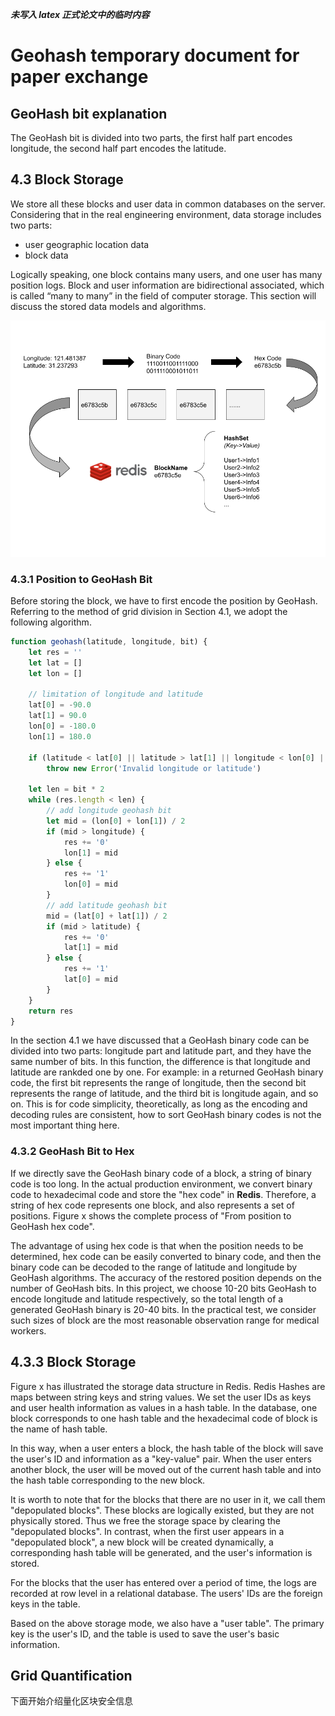 **_未写入 latex 正式论文中的临时内容_**

# Geohash temporary document for paper exchange

## GeoHash bit explanation

The GeoHash bit is divided into two parts, the first half part encodes longitude, the second half part encodes the
latitude.

## 4.3 Block Storage

We store all these blocks and user data in common databases on the server. Considering that in the real engineering
environment, data storage includes two parts:

-   user geographic location data
-   block data

Logically speaking, one block contains many users, and one user has many position logs. Block and user information are
bidirectional associated, which is called “many to many” in the field of computer storage. This section will discuss the
stored data models and algorithms.

![Block Storage](./block-storage.png)

### 4.3.1 Position to GeoHash Bit

Before storing the block, we have to first encode the position by GeoHash. Referring to the method of grid division in
Section 4.1, we adopt the following algorithm.

```js
function geohash(latitude, longitude, bit) {
    let res = ''
    let lat = []
    let lon = []

    // limitation of longitude and latitude
    lat[0] = -90.0
    lat[1] = 90.0
    lon[0] = -180.0
    lon[1] = 180.0

    if (latitude < lat[0] || latitude > lat[1] || longitude < lon[0] || longitude > lon[1])
        throw new Error('Invalid longitude or latitude')

    let len = bit * 2
    while (res.length < len) {
        // add longitude geohash bit
        let mid = (lon[0] + lon[1]) / 2
        if (mid > longitude) {
            res += '0'
            lon[1] = mid
        } else {
            res += '1'
            lon[0] = mid
        }
        // add latitude geohash bit
        mid = (lat[0] + lat[1]) / 2
        if (mid > latitude) {
            res += '0'
            lat[1] = mid
        } else {
            res += '1'
            lat[0] = mid
        }
    }
    return res
}
```

In the section 4.1 we have discussed that a GeoHash binary code can be divided into two parts: longitude part and
latitude part, and they have the same number of bits. In this function, the difference is that longitude and latitude
are rankded one by one. For example: in a returned GeoHash binary code, the first bit represents the range of longitude,
then the second bit represents the range of latitude, and the third bit is longitude again, and so on. This is for code
simplicity, theoretically, as long as the encoding and decoding rules are consistent, how to sort GeoHash binary codes
is not the most important thing here.

### 4.3.2 GeoHash Bit to Hex

If we directly save the GeoHash binary code of a block, a string of binary code is too long. In the actual production
environment, we convert binary code to hexadecimal code and store the "hex code" in **Redis**. Therefore, a string of
hex code represents one block, and also represents a set of positions. Figure x shows the complete process of "From
position to GeoHash hex code".

The advantage of using hex code is that when the position needs to be determined, hex code can be easily converted to
binary code, and then the binary code can be decoded to the range of latitude and longitude by GeoHash algorithms. The
accuracy of the restored position depends on the number of GeoHash bits. In this project, we choose 10-20 bits GeoHash
to encode longitude and latitude respectively, so the total length of a generated GeoHash binary is 20-40 bits. In the
practical test, we consider such sizes of block are the most reasonable observation range for medical workers.

## 4.3.3 Block Storage

Figure x has illustrated the storage data structure in Redis. Redis Hashes are maps between string keys and string
values. We set the user IDs as keys and user health information as values in a hash table. In the database, one block
corresponds to one hash table and the hexadecimal code of block is the name of hash table.

In this way, when a user enters a block, the hash table of the block will save the user's ID and information as a
"key-value" pair. When the user enters another block, the user will be moved out of the current hash table and into the
hash table corresponding to the new block.

It is worth to note that for the blocks that there are no user in it, we call them "depopulated blocks". These blocks
are logically existed, but they are not physically stored. Thus we free the storage space by clearing the "depopulated
blocks". In contrast, when the first user appears in a "depopulated block", a new block will be created dynamically, a
corresponding hash table will be generated, and the user's information is stored.

For the blocks that the user has entered over a period of time, the logs are recorded at row level in a relational
database. The users' IDs are the foreign keys in the table.

Based on the above storage mode, we also have a "user table". The primary key is the user's ID, and the table is used to
save the user's basic information.

## Grid Quantification

下面开始介绍量化区块安全信息
